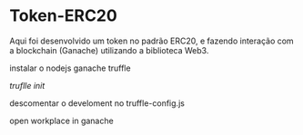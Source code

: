 # Token-ERC20
 Aqui foi desenvolvido um token no padrão ERC20, e fazendo interação com a blockchain (Ganache) utilizando a biblioteca Web3.

instalar o nodejs
ganache
truffle

*truflle init*

descomentar o develoment no truffle-config.js

open workplace in ganache
